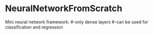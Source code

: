 # NeuralNetworkFromScratch
Mini neural network framework:
#-only dense layers
#-can be used for classification and regression
